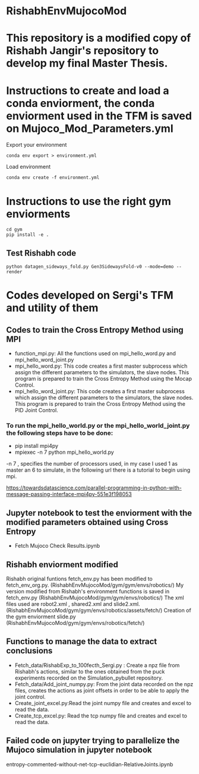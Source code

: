 # RishabhEnvMujocoMod

# This repository is a modified copy of Rishabh Jangir's repository to develop my final Master Thesis.

# Instructions to create and load a conda enviorment, the conda enviorment used in the TFM is saved on Mujoco_Mod_Parameters.yml


Export your environment
```
conda env export > environment.yml
```

Load environment

```
conda env create -f environment.yml 
```
# Instructions to use the right gym enviorments
```
cd gym
pip install -e .
```

## Test Rishabh code

```
python datagen_sideways_fold.py Gen3SidewaysFold-v0 --mode=demo --render
```

# Codes developed on Sergi's TFM and utility of them

## Codes to train the Cross Entropy Method using MPI
* function_mpi.py: All the functions used on mpi_hello_word.py and mpi_hello_word_joint.py
* mpi_hello_word.py: This code creates a first master subprocess which assign the different parameters to the simulators, the slave nodes. This program is prepared to train the Cross Entropy Method using the Mocap Control.
* mpi_hello_word_joint.py: This code creates a first master subprocess which assign the different parameters to the simulators, the slave nodes. This program is prepared to train the Cross Entropy Method using the PID Joint Control.
### To run the mpi_hello_world.py or the mpi_hello_world_joint.py the following steps have to be done:
* pip install mpi4py
* mpiexec -n 7 python mpi_hello_world.py 

-n 7 , specifies the number of processors used, in my case I used 1 as master an 6 to simulate, in the following url there is a tutorial to begin using mpi.

https://towardsdatascience.com/parallel-programming-in-python-with-message-passing-interface-mpi4py-551e3f198053

## Jupyter notebook to test the enviorment with the modified parameters obtained using Cross Entropy
* Fetch Mujoco Check Results.ipynb

## Rishabh enviorment modified
Rishabh original funtions fetch_env.py has been modified to fetch_env_org.py. (RishabhEnvMujocoMod/gym/gym/envs/robotics/)
My version modified from Rishabh's environment functions is saved in fetch_env.py (RishabhEnvMujocoMod/gym/gym/envs/robotics/)
The xml files used are robot2.xml , shared2.xml and slide2.xml.(RishabhEnvMujocoMod/gym/gym/envs/robotics/assets/fetch/)
Creation of the gym enviorment slide.py (RishabhEnvMujocoMod/gym/gym/envs/robotics/fetch/)


## Functions to manage the data to extract conclusions
* Fetch_data/RishabExp_to_100fecth_Sergi.py : Create a npz file from Rishabh's actions, similar to the ones obtained from the puck experiments recorded on the Simulation_pybullet repository.
* Fetch_data/Add_joint_numpy.py: From the joint data recorded on the npz files, creates the actions as joint offsets in order to be able to apply the joint control.
* Create_joint_excel.py:Read the joint numpy file and creates and excel to read the data.
* Create_tcp_excel.py: Read the tcp numpy file and creates and excel to read the data.

## Failed code on jupyter trying to parallelize the Mujoco simulation in jupyter notebook
entropy-commented-without-net-tcp-euclidian-RelativeJoints.ipynb
